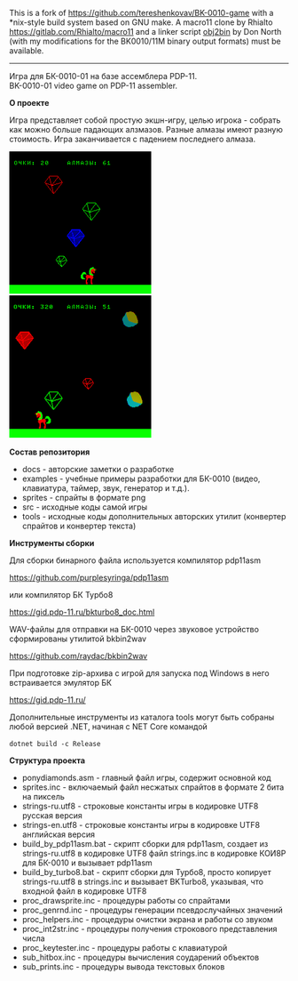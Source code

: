 This is a fork of https://github.com/tereshenkovav/BK-0010-game with a *nix-style build system based on GNU make. A macro11 clone by Rhialto https://gitlab.com/Rhialto/macro11 and a linker script [obj2bin](https://github.com/smaslovski/ponydiamonds/blob/macro11/tools/obj2bin) by Don North (with my modifications for the BK0010/11M binary output formats) must be available.

-----------------------------------------------

Игра для БК-0010-01 на базе ассемблера PDP-11.\
BK-0010-01 video game on PDP-11 assembler.

**О проекте**

Игра представляет собой простую экшн-игру, целью игрока - собрать как можно больше падающих алзмазов. Разные алмазы имеют разную стоимость. Игра заканчивается с падением последнего алмаза.

![PonyDiamonds](screen1.png) ![PonyDiamonds](screen2.png)

**Состав репозитория**

* docs - авторские заметки о разработке
* examples - учебные примеры разработки для БК-0010 (видео, клавиатура, таймер, звук, генератор и т.д.).
* sprites - спрайты в формате png
* src - исходные коды самой игры
* tools - исходные коды дополнительных авторских утилит (конвертер спрайтов и конвертер текста)

**Инструменты сборки**

Для сборки бинарного файла используется компилятор pdp11asm

https://github.com/purplesyringa/pdp11asm

или компилятор БК Турбо8

https://gid.pdp-11.ru/bkturbo8_doc.html

WAV-файлы для отправки на БК-0010 через звуковое устройство сформированы утилитой bkbin2wav

https://github.com/raydac/bkbin2wav

При подготовке zip-архива c игрой для запуска под Windows в него встраивается эмулятор БК

https://gid.pdp-11.ru/

Дополнительные инструменты из каталога tools могут быть собраны любой версией .NET, начиная с NET Core командой 

```
dotnet build -c Release
```

**Структура проекта**

* ponydiamonds.asm - главный файл игры, содержит основной код
* sprites.inc - включаемый файл несжатых спрайтов в формате 2 бита на пиксель
* strings-ru.utf8 - строковые константы игры в кодировке UTF8 русская версия
* strings-en.utf8 - строковые константы игры в кодировке UTF8 английская версия
* build_by_pdp11asm.bat - скрипт сборки для pdp11asm, создает из strings-ru.utf8 в кодировке UTF8 файл strings.inc в кодировке КОИ8Р для БК-0010 и вызывает pdp11asm
* build_by_turbo8.bat - скрипт сборки для Турбо8, просто копирует strings-ru.utf8 в strings.inc и вызывает BKTurbo8, указывая, что входной файл в кодировке UTF8
* proc_drawsprite.inc - процедуры работы со спрайтами
* proc_genrnd.inc - процедуры генерации псевдослучайных значений
* proc_helpers.inc - процедуры очистки экрана и работы со звуком
* proc_int2str.inc - процедуры получения строкового представления числа
* proc_keytester.inc - процедуры работы с клавиатурой
* sub_hitbox.inc - процедуры вычисления соударений объектов
* sub_prints.inc - процедуры вывода текстовых блоков
